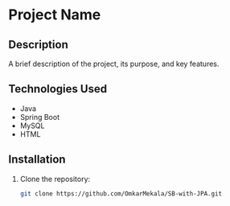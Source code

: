# Project Name

## Description
A brief description of the project, its purpose, and key features.

## Technologies Used
- Java
- Spring Boot
- MySQL
- HTML

## Installation
1. Clone the repository:
   ```bash
   git clone https://github.com/OmkarMekala/SB-with-JPA.git
